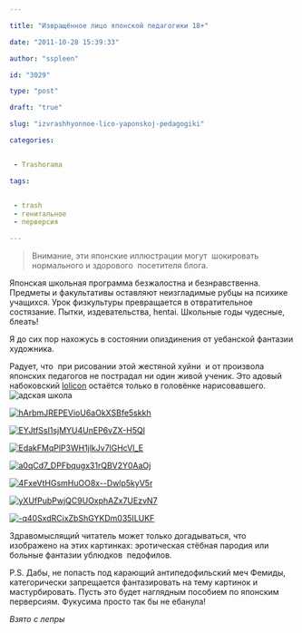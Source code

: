 ```yaml
---

title: "Извращённое лицо японской педагогики 18+"

date: "2011-10-28 15:39:33"

author: "sspleen"

id: "3029"

type: "post"

draft: "true"

slug: "izvrashhyonnoe-lico-yaponskoj-pedagogiki"

categories:


 - Trashorama

tags:


 - trash
 - генитальное
 - перверсия

---
```

> Внимание, эти японские иллюстрации могут  шокировать нормального и здорового  посетителя блога.

  
Японская школьная программа безжалостна и безнравственна. Предметы и факультативы оставляют неизгладимые рубцы на психике учащихся. Урок физкультуры превращается в отвратительное состязание. Пытки, издевательства, hentai. Школьные годы чудесные, блеать!  
  
Я до сих пор нахожусь в состоянии опиздинения от уебанской фантазии художника.  
  
Радует, что  при рисовании этой жестяной хуйни  и от произвола японских педагогов не пострадал ни один живой ученик. Это адовый набоковский [lolicon](http://en.wikipedia.org/wiki/Lolicon) остаётся только в головёнке нарисовавшего.  
![](/uploads/2012/06/PV-5TV9fpUoIM8W2Vrli9-utLSG7.jpg "адская школа")  
  
[![](/uploads/2012/06/hArbmJREPEVioU6aOkXSBfe5skkh.jpg "hArbmJREPEVioU6aOkXSBfe5skkh")](/uploads/2012/06/hArbmJREPEVioU6aOkXSBfe5skkh.jpg)  
  
[![](/uploads/2012/06/EYJtfSsI1sjMYU4UnEP6vZX-H5Ql.jpg "EYJtfSsI1sjMYU4UnEP6vZX-H5Ql")](/uploads/2012/06/EYJtfSsI1sjMYU4UnEP6vZX-H5Ql.jpg)  
  
[![](/uploads/2012/06/EdakFMqPlP3WH1jlkJv7lGHcVl_E.jpg "EdakFMqPlP3WH1jlkJv7lGHcVl_E")](/uploads/2012/06/EdakFMqPlP3WH1jlkJv7lGHcVl_E.jpg)  
  
[![](/uploads/2012/06/a0qCd7_DPFbqugx31rQBV2Y0AaOj.jpg "a0qCd7_DPFbqugx31rQBV2Y0AaOj")](/uploads/2012/06/a0qCd7_DPFbqugx31rQBV2Y0AaOj.jpg)  
  
[![](/uploads/2012/06/4FxeVtHGsmHuOO8x-Dwlp5kyV5r.jpg "4FxeVtHGsmHuOO8x--Dwlp5kyV5r")](/uploads/2012/06/4FxeVtHGsmHuOO8x-Dwlp5kyV5r.jpg)  
  
[![](/uploads/2012/06/yXUfPubPwjQC9UOxphAZx7UEzvN7.jpg "yXUfPubPwjQC9UOxphAZx7UEzvN7")](/uploads/2012/06/yXUfPubPwjQC9UOxphAZx7UEzvN7.jpg)  
  
[![](/uploads/2012/06/q40SxdRCixZbShGYKDm035ILUKF.jpg "-q40SxdRCixZbShGYKDm035ILUKF")](/uploads/2012/06/q40SxdRCixZbShGYKDm035ILUKF.jpg)  
  
Здравомыслящий читатель может только догадываться, что изображено на этих картинках: эротическая стёбная пародия или больные фантазии ублюдков  педофилов.  
  
P.S. Дабы, не попасть под карающий антипедофильский меч Фемиды, категорически запрещается фантазировать на тему картинок и мастурбировать. Пусть это будет наглядным пособием по японским перверсиям. Фукусима просто так бы не ебанула!  
  
_Взято с лепры_